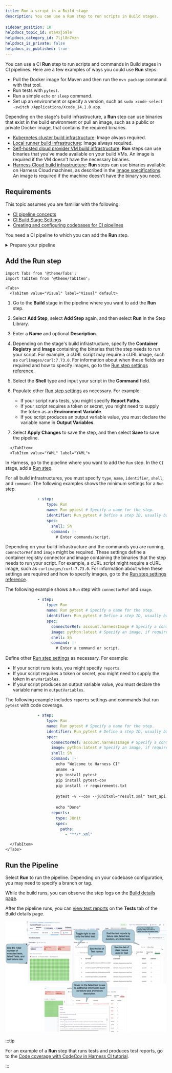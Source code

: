 ```yaml
---
title: Run a script in a Build stage
description: You can use a Run step to run scripts in Build stages.

sidebar_position: 10
helpdocs_topic_id: ota4xj59le
helpdocs_category_id: 7ljl8n7mzn
helpdocs_is_private: false
helpdocs_is_published: true
---
```


You can use a CI **Run** step to run scripts and commands in Build stages in CI pipelines. Here are a few examples of ways you could use **Run** steps:

* Pull the Docker image for Maven and then run the `mvn package` command with that tool.
* Run tests with `pytest`.
* Run a simple `echo` or `sleep` command.
* Set up an environment or specify a version, such as `sudo xcode-select -switch /Applications/Xcode_14.1.0.app`.

Depending on the stage's build infrastructure, a **Run** step can use binaries that exist in the build environment or pull an image, such as a public or private Docker image, that contains the required binaries.

* [Kubernetes cluster build infrastructure](../set-up-build-infrastructure/k8s-build-infrastructure/set-up-a-kubernetes-cluster-build-infrastructure.md): Image always required.
* [Local runner build infrastructure](../set-up-build-infrastructure/define-a-docker-build-infrastructure.md): Image always required.
* [Self-hosted cloud provider VM build infrastructure](/docs/category/set-up-vm-build-infrastructures): **Run** steps can use binaries that you've made available on your build VMs. An image is required if the VM doesn't have the necessary binaries.
* [Harness Cloud build infrastructure](../set-up-build-infrastructure/use-harness-cloud-build-infrastructure.md): **Run** steps can use binaries available on Harness Cloud machines, as described in the [image specifications](/docs/continuous-integration/use-ci/set-up-build-infrastructure/use-harness-cloud-build-infrastructure#platforms-and-image-specifications). An image is required if the machine doesn't have the binary you need.

## Requirements

This topic assumes you are familiar with the following:

* [CI pipeline concepts](../../ci-quickstarts/ci-pipeline-basics.md)
* [CI Build Stage Settings](../set-up-build-infrastructure/ci-stage-settings.md)
* [Creating and configuring codebases for CI pipelines](../codebase-configuration/create-and-configure-a-codebase.md)

You need a CI pipeline to which you can add the **Run** step.

<details>
<summary>Prepare your pipeline</summary>

You need a CI pipeline with a **Build** stage that is connected to your codebase. If you haven't created a pipeline before, try one of the [CI pipeline tutorials](../../ci-quickstarts/ci-pipeline-quickstart.md).

To add a **Build** stage to an existing pipeline:
1. Go to the pipeline you want to edit.
2. In the Pipeline Studio, select **Add Stage**, and then select **Build**.
3. Enter a **Stage Name**, enable **Clone Codebase**, and then select **Set Up Stage**.
4. Select the **Infrastructure** tab and [set up the build infrastructure](https://developer.harness.io/docs/category/set-up-build-infrastructure).

To check codebase configuration for existing pipelines, select **Codebase** while viewing the pipeline in the Pipeline Studio. For more information about codebase configuration, go to [Edit Codebase Configuration](../codebase-configuration/create-and-configure-a-codebase.md).

</details>

## Add the Run step

```mdx-code-block
import Tabs from '@theme/Tabs';
import TabItem from '@theme/TabItem';
```
```mdx-code-block
<Tabs>
  <TabItem value="Visual" label="Visual" default>
```

1. Go to the **Build** stage in the pipeline where you want to add the **Run** step.
2. Select **Add Step**, select **Add Step** again, and then select **Run** in the Step Library.
3. Enter a **Name** and optional **Description**.
4. Depending on the stage's build infrastructure, specify the **Container Registry** and **Image** containing the binaries that the step needs to run your script. For example, a cURL script may require a cURL image, such as `curlimages/curl:7.73.0`. For information about when these fields are required and how to specify images, go to the [Run step settings reference](../../ci-technical-reference/run-step-settings.md).
5. Select the **Shell** type and input your script in the **Command** field.
6. Populate other [Run step settings](../../ci-technical-reference/run-step-settings.md) as necessary. For example:

   * If your script runs tests, you might specify **Report Paths**.
   * If your script requires a token or secret, you might need to supply the token as an **Environment Variable**.
   * If you script produces an output variable value, you must declare the variable name in **Output Variables**.

7. Select **Apply Changes** to save the step, and then select **Save** to save the pipeline.

```mdx-code-block
  </TabItem>
  <TabItem value="YAML" label="YAML">
```

In Harness, go to the pipeline where you want to add the `Run` step. In the `CI` stage, add a [Run step](/docs/continuous-integration/ci-technical-reference/run-step-settings).

For all build infrastructures, you must specify `type`, `name`, `identifier`, `shell`, and `command`. The following examples shows the minimum settings for a `Run` step.

```yaml
              - step:
                  type: Run
                  name: Run pytest # Specify a name for the step.
                  identifier: Run_pytest # Define a step ID, usually based on the name.
                  spec:
                    shell: Sh
                    command: |-
                      # Enter commands/script.
```

Depending on your build infrastructure and the commands you are running, `connectorRef` and `image` might be required. These settings define a container registry connector and image containing the binaries that the step needs to run your script. For example, a cURL script might require a cURL image, such as `curlimages/curl:7.73.0`. For information about when these settings are required and how to specify images, go to the [Run step settings reference](../../ci-technical-reference/run-step-settings.md).

The following example shows a `Run` step with `connectorRef` and `image`.

```yaml
              - step:
                  type: Run
                  name: Run pytest # Specify a name for the step.
                  identifier: Run_pytest # Define a step ID, usually based on the name.
                  spec:
                    connectorRef: account.harnessImage # Specify a container registry, if required.
                    image: python:latest # Specify an image, if required.
                    shell: Sh
                    command: |-
                      # Enter a command or script.
```

Define other [Run step settings](../../ci-technical-reference/run-step-settings.md) as necessary. For example:

* If your script runs tests, you might specify `reports`.
* If your script requires a token or secret, you might need to supply the token in `envVariables`.
* If your script produces an output variable value, you must declare the variable name in `outputVariables`.

The following example includes `reports` settings and commands that run `pytest` with code coverage.

```yaml
              - step:
                  type: Run
                  name: Run pytest # Specify a name for the step.
                  identifier: Run_pytest # Define a step ID, usually based on the name.
                  spec:
                    connectorRef: account.harnessImage # Specify a container registry, if required.
                    image: python:latest # Specify an image, if required.
                    shell: Sh
                    command: |-
                      echo "Welcome to Harness CI"
                      uname -a
                      pip install pytest
                      pip install pytest-cov
                      pip install -r requirements.txt

                      pytest -v --cov --junitxml="result.xml" test_api.py test_api_2.py test_api_3.py

                      echo "Done"
                    reports:
                      type: JUnit
                      spec:
                        paths:
                          - "**/*.xml"
```

```mdx-code-block
  </TabItem>
</Tabs>
```

## Run the Pipeline

Select **Run** to run the pipeline. Depending on your codebase configuration, you may need to specify a branch or tag.

While the build runs, you can observe the step logs on the [Build details page](../view-your-builds/viewing-builds.md).

After the pipeline runs, you can [view test reports](../set-up-test-intelligence/viewing-tests.md) on the **Tests** tab of the Build details page.

![](./static/run-a-script-in-a-ci-stage-529.png)

:::tip

For an example of a **Run** step that runs tests and produces test reports, go to the [Code coverage with CodeCov in Harness CI tutorial](/tutorials/build-code/test/codecov).

:::
